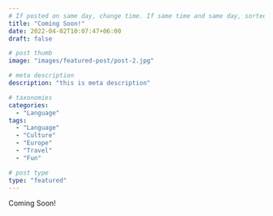 ```yaml
---
# If posted on same day, change time. If same time and same day, sorted by title (alphabetically and numerically)
title: "Coming Soon!"
date: 2022-04-02T10:07:47+06:00
draft: false

# post thumb
image: "images/featured-post/post-2.jpg"

# meta description
description: "this is meta description"

# taxonomies
categories: 
  - "Language"
tags:
  - "Language"
  - "Culture"
  - "Europe"
  - "Travel"
  - "Fun"

# post type
type: "featured"
---
```


Coming Soon!